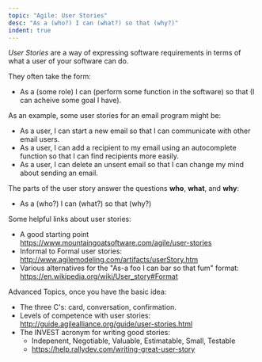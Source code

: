 ```yaml
---
topic: "Agile: User Stories"
desc: "As a (who?) I can (what?) so that (why?)"
indent: true
---
```



*User Stories* are a way of expressing software requirements in terms of what a user of your software can do.

They often take the form: 

* As a (some role) I can (perform some function in the software) so that (I can acheive some goal I have).


As an example, some user stories for an email program might be:

* As a user, I can start a new email so that I can communicate with other email users.
* As a user, I can add a recipient to my email using an autocomplete function so that I can find recipients more easily.
* As a user, I can delete an unsent email so that I can change my mind about sending an email.

The parts of the user story answer the questions **who**, **what**, and **why**:

* As a (who?) I can (what?) so that (why?)

Some helpful links about user stories:

* A good starting point <https://www.mountaingoatsoftware.com/agile/user-stories>
* Informal to Formal user stories: <http://www.agilemodeling.com/artifacts/userStory.htm>
* Various alternatives for the "As-a foo I can bar so that fum" format: <https://en.wikipedia.org/wiki/User_story#Format>

Advanced Topics, once you have the basic idea:

* The three C's: card, conversation, confirmation.    
* Levels of competence with user stories: <http://guide.agilealliance.org/guide/user-stories.html>
* The INVEST acronym for writing good stories: 
   * Indepenent, Negotiable, Valuable, Estimatable, Small, Testable
   * <https://help.rallydev.com/writing-great-user-story>
